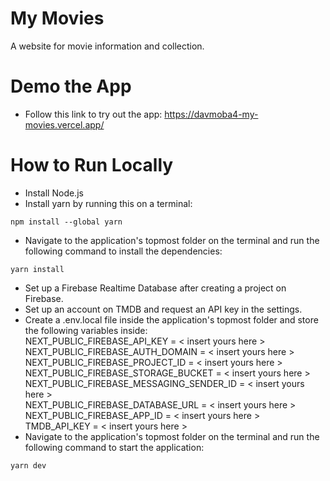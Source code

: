 # My Movies
A website for movie information and collection.

# Demo the App
- Follow this link to try out the app: https://davmoba4-my-movies.vercel.app/

# How to Run Locally
- Install Node.js
- Install yarn by running this on a terminal:
```
npm install --global yarn
```
- Navigate to the application's topmost folder on the terminal and run the following command to install the dependencies:
```
yarn install
```
- Set up a Firebase Realtime Database after creating a project on Firebase.
- Set up an account on TMDB and request an API key in the settings.
- Create a .env.local file inside the application's topmost folder and store the following variables inside:  
NEXT_PUBLIC_FIREBASE_API_KEY = < insert yours here >  
NEXT_PUBLIC_FIREBASE_AUTH_DOMAIN = < insert yours here >  
NEXT_PUBLIC_FIREBASE_PROJECT_ID = < insert yours here >  
NEXT_PUBLIC_FIREBASE_STORAGE_BUCKET = < insert yours here >  
NEXT_PUBLIC_FIREBASE_MESSAGING_SENDER_ID = < insert yours here >  
NEXT_PUBLIC_FIREBASE_DATABASE_URL = < insert yours here >  
NEXT_PUBLIC_FIREBASE_APP_ID = < insert yours here >  
TMDB_API_KEY = < insert yours here >  
- Navigate to the application's topmost folder on the terminal and run the following command to start the application:
```
yarn dev
```
